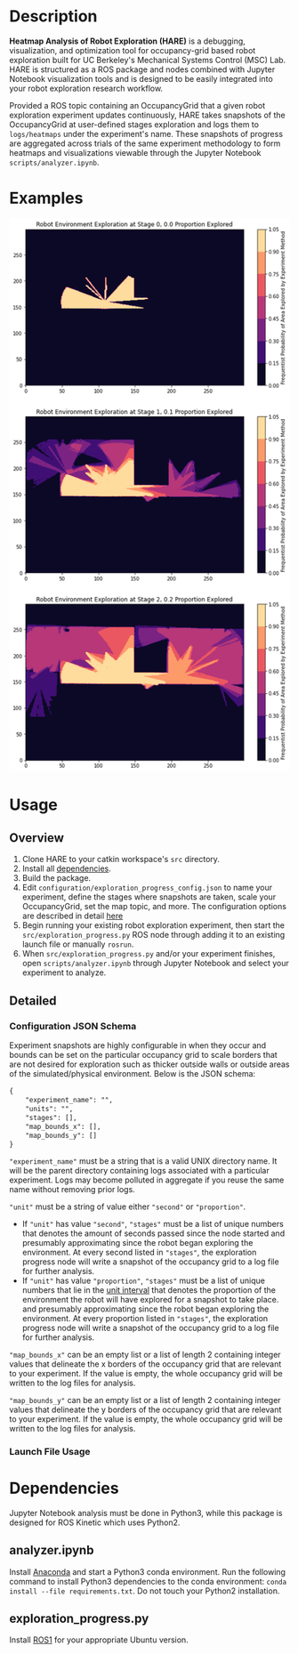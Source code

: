 # Description 
**Heatmap Analysis of Robot Exploration (HARE)** is a debugging, visualization, and optimization tool for occupancy-grid based robot exploration built for UC Berkeley's Mechanical Systems Control (MSC) Lab. HARE is structured as a ROS package and nodes combined with Jupyter Notebook visualization tools and is designed to be easily integrated into your robot exploration research workflow. 

Provided a ROS topic containing an OccupancyGrid that a given robot exploration experiment updates continuously, HARE takes snapshots of the OccupancyGrid at user-defined stages exploration and logs them to ```logs/heatmaps``` under the experiment's name. These snapshots of progress are aggregated across trials of the same experiment methodology to form heatmaps and visualizations viewable through the Jupyter Notebook ```scripts/analyzer.ipynb```. 

# Examples
![Proportion Snapshots in Subplots](media/fazildgr8_proportion_subplot.png)

# Usage 
## Overview
1. Clone HARE to your catkin workspace's ```src``` directory. 
2. Install all [dependencies](#Dependencies).
3. Build the package. 
4. Edit ```configuration/exploration_progress_config.json``` to name your experiment, define the stages where snapshots are taken, scale your OccupancyGrid, set the map topic, and more. The configuration options are described in detail [here](#Details)
5. Begin running your existing robot exploration experiment, then start the ```src/exploration_progress.py``` ROS node through adding it to an existing launch file or manually ```rosrun```.
6. When ```src/exploration_progress.py``` and/or your experiment finishes, open ```scripts/analyzer.ipynb``` through Jupyter Notebook and select your experiment to analyze. 

## Detailed
### Configuration JSON Schema
Experiment snapshots are highly configurable in when they occur and bounds can be set on the particular occupancy grid to scale borders that are not desired for exploration such as thicker outside walls or outside areas of the simulated/physical environment. Below is the JSON schema: 
```
{
    "experiment_name": "",
    "units": "",
    "stages": [],
    "map_bounds_x": [],
    "map_bounds_y": []
}
```

```"experiment_name"``` must be a string that is a valid UNIX directory name. It will be the parent directory containing logs associated with a particular experiment. Logs may become polluted in aggregate if you reuse the same name without removing prior logs. 

```"unit"``` must be a string of value either ```"second"``` or ```"proportion"```. 

- If ```"unit"``` has value ```"second"```, ```"stages"``` must be a list of unique numbers that denotes the amount of seconds passed since the node started and presumably approximating since the robot began exploring the environment. At every second listed in ```"stages"```, the exploration progress node will write a snapshot of the occupancy grid to a log file for further analysis. 
- If ```"unit"``` has value ```"proportion"```, ```"stages"``` must be a list of unique numbers that lie in the [unit interval](https://en.wikipedia.org/wiki/Unit_interval) that denotes the proportion of the environment the robot will have explored for a snapshot to take place. and presumably approximating since the robot began exploring the environment. At every proportion listed in ```"stages"```, the exploration progress node will write a snapshot of the occupancy grid to a log file for further analysis. 

```"map_bounds_x"``` can be an empty list or a list of length 2 containing integer values that delineate the x borders of the occupancy grid that are relevant to your experiment. If the value is empty, the whole occupancy grid will be written to the log files for analysis. 

```"map_bounds_y"``` can be an empty list or a list of length 2 containing integer values that delineate the y borders of the occupancy grid that are relevant to your experiment. If the value is empty, the whole occupancy grid will be written to the log files for analysis. 

### Launch File Usage



# Dependencies 
Jupyter Notebook analysis must be done in Python3, while this package is designed for ROS Kinetic which uses Python2. 

## analyzer.ipynb
Install [Anaconda](https://www.anaconda.com/) and start a Python3 conda environment. Run the following command to install Python3 dependencies to the conda environment: ```conda install --file requirements.txt```. Do not touch your Python2 installation.

## exploration_progress.py
Install [ROS1](http://wiki.ros.org/) for your appropriate Ubuntu version. 